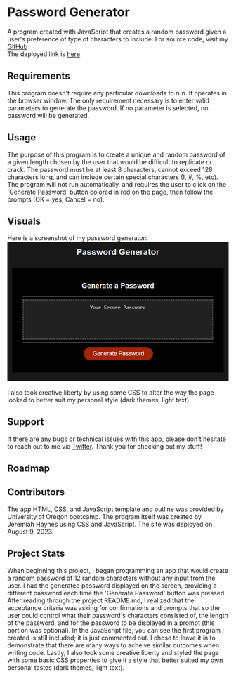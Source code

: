 # Password Generator

A program created with JavaScript that creates a random password given a user's preference of type of characters to include.
For source code, visit my [GitHub](https://github.com/dsatpm/password-generator)
<br>
The deployed link is [here](https://dsatpm.github.io/password-generator)


## Requirements

This program doesn't require any particular downloads to run. It operates in the browser window. The only requirement necessary is to enter valid parameters to generate the password. If no parameter is selected, no password will be generated.


## Usage

The purpose of this program is to create a unique and random password of a given length chosen by the user that would be difficult to replicate or crack. The password must be at least 8 characters, cannot exceed 128 characters long, and can include certain special characters (!, #, %, etc). The program will not run automatically, and requires the user to click on the 'Generate Password' button colored in red on the page, then follow the prompts (OK = yes, Cancel = no).


## Visuals

Here is a screenshot of my password generator:
![Password Generator App](/assets/images/pword-ss.png?raw-true)

I also took creative liberty by using some CSS to alter the way the page looked to better suit my personal style (dark themes, light text)

## Support

If there are any bugs or technical issues with this app, please don't hesitate to reach out to me via [Twitter](https://twitter.com/__dsatpm). Thank you for checking out my stuff!


## Roadmap

## Contributors

The app HTML, CSS, and JavaScript template and outline was provided by University of Oregon bootcamp. The program itself was created by Jeremiah Haynes using CSS and JavaScript.
The site was deployed on August 9, 2023.


## Project Stats

When beginning this project, I began programming an app that would create a random password of 12 random characters without any input from the user. I had the generated password displayed on the screen, providing a different password each time the 'Generate Password' button was pressed. After reading through the project README.md, I realized that the acceptance criteria was asking for confirmations and prompts that so the user could control what their password's characters consisted of, the length of the password, and for the password to be displayed in a prompt (this portion was optional). In the JavaScript file, you can see the first program I created is still included; it is just commented out. I chose to leave it in to demonstrate that there are many ways to acheive similar outcomes when writing code. Lastly, I also took some creative liberty and styled the page with some basic CSS properties to give it a style that better suited my own personal tastes (dark themes, light text). 



